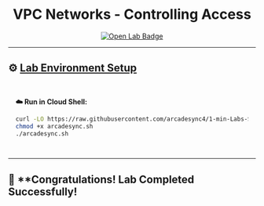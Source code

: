 

<h1 align="center">
 VPC Networks - Controlling Access 
</h1>

<div align="center">
  <a href="https://www.cloudskillsboost.google/focuses/1231?parent=catalog" target="_blank" rel="noopener noreferrer">
    <img src="https://img.shields.io/badge/Open_Lab-Cloud_Skills_Boost-4285F4?style=for-the-badge&logo=google&logoColor=white&labelColor=34A853" alt="Open Lab Badge">
  </a>
</div>

---


## ⚙️ <ins>Lab Environment Setup</ins>


<div style="padding: 15px; margin: 10px 0;">
<p><strong>☁️ Run in Cloud Shell:</strong></p>

```bash
curl -LO https://raw.githubusercontent.com/arcadesync4/1-min-Labs-Solution/main/VPC%20Networks%20-%20Controlling%20Access/arcadesync.sh
chmod +x arcadesync.sh
./arcadesync.sh
```

</div>

---

## 🎉 **Congratulations! Lab Completed Successfully!
